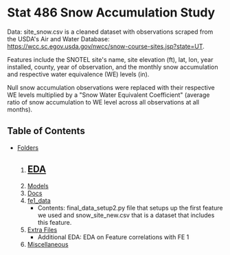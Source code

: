 # Stat 486 Snow Accumulation Study

Data: site_snow.csv is a cleaned dataset with observations scraped from the USDA's Air and Water Database: https://wcc.sc.egov.usda.gov/nwcc/snow-course-sites.jsp?state=UT.

Features include the SNOTEL site's name, site elevation (ft), lat, lon, year installed, county, year of observation, and the monthly snow accumulation and respective water equivalence (WE) levels (in).

Null snow accumulation observations were replaced with their respective WE levels multiplied by a "Snow Water Equivalent Coefficient" (average ratio of snow accumulation to WE level across all observations at all months).

## Table of Contents

- [Folders](folders)
  1. [EDA](eda)
     - 
  3. [Models](models)
  4. [Docs](docs)
  5. [fe1_data](fe1_data)
      - Contents: final_data_setup2.py file that setups up the first feature we used and snow_site_new.csv that is a dataset that includes this feature.
  7. [Extra Files](extra-files)
     - Additional EDA: EDA on Feature correlations with FE 1
  8. [Miscellaneous](miscellaneous)

